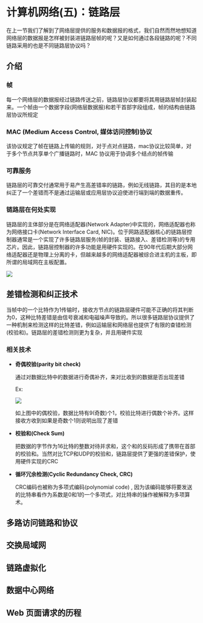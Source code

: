 # 计算机网络(五)：链路层

在上一节我们了解到了网络层提供的服务和数据报的格式，我们自然而然地想知道网络层的数据报是怎样被封装进链路层帧的呢？又是如何通过各段链路的呢？不同链路采用的也是不同链路层协议吗？

## 介绍

### 帧

每一个网络层的数据报经过链路传送之前，链路层协议都要将其用链路层帧封装起来。一个帧由一个数据字段(网络层数据报)和若干首部字段组成，帧的结构由链路层协议所规定

### MAC (Medium Access Control, 媒体访问控制)协议

该协议规定了帧在链路上传输的规则，对于点对点链路，mac协议比较简单，对于多个节点共享单个广播链路时，MAC 协议用于协调多个结点的帧传输

### 可靠服务

链路层的可靠交付通常用于易产生高差错率的链路，例如无线链路，其目的是本地纠正了一个差错而不是通过运输层或应用层协议迫使进行端到端的数据重传。

### 链路层在何处实现

链路层的主体部分是在网络适配器(Network Adapter)中实现的，网络适配器也称为网络接口卡(Network Interface Card, NIC)。位于网路适配器核心的链路层控制器通常是一个实现了许多链路层服务(帧的封装、链路接入、差错检测等)的专用芯片。因此，链路层控制器的许多功能是用硬件实现的。在90年代后期大部分网络适配器还是物理上分离的卡，但越来越多的网络适配器被综合进主机的主板，即所谓的局域网在主板配置。

![](http://qiniu.itliusir.com/%E7%BD%91%E7%BB%9C%E9%80%82%E9%85%8D%E5%99%A8.png)

## 差错检测和纠正技术

当帧中的一个比特作为1传输时，接收方节点的链路层硬件可能不正确的将其判断为0，这种比特差错是由信号衰减和电磁噪声导致的。所以很多链路层协议提供了一种机制来检测这样的比特差错，例如运输层和网络层也提供了有限的查错检测(校验和)。链路层的差错检测则更为复杂，并且用硬件实现

### 相关技术

- **奇偶校验(parity bit check)**

  通过对数据比特中的数据进行奇偶补齐，来对比收到的数据是否出现差错

  Ex:

  ![](http://qiniu.itliusir.com/%E5%81%B6%E6%A0%A1%E9%AA%8C.png)

  如上图中的偶校验，数据比特有9(奇数)个1，校验比特进行偶数个补齐。这样接收方收到如果是奇数个1则说明出现了差错

- **校验和(Check Sum)**

  把数据的字节作为16比特的整数对待并求和，这个和的反码形成了携带在首部的校验和。当然对比TCP和UDP的校验和，链路层提供了更强的差错保护，使用硬件实现的CRC

- **循环冗余检测(Cyclic Redundancy Check, CRC)**

  CRC编码也被称为多项式编码(polynomial code) , 因为该编码能够将要发送的比特串看作为系数是0和1的一个多项式，对比特串的操作被解释为多项算术。

## 多路访问链路和协议



## 交换局域网



## 链路虚拟化



## 数据中心网络



## Web 页面请求的历程